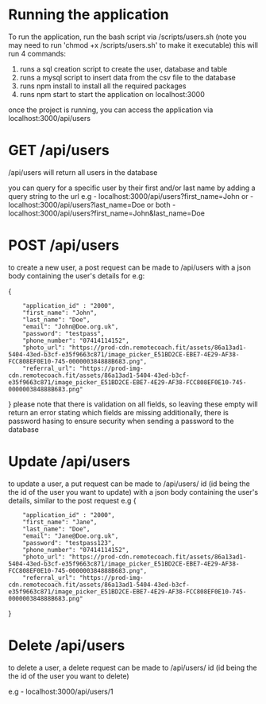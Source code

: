 # Running the application

To run the application, run the bash script via /scripts/users.sh (note you may need to run 'chmod +x /scripts/users.sh' to make it executable)
this will run 4 commands:

1. runs a sql creation script to create the user, database and table
2. runs a mysql script to insert data from the csv file to the database
3. runs npm install to install all the required packages
4. runs npm start to start the application on localhost:3000

once the project is running, you can access the application via localhost:3000/api/users

# GET /api/users

/api/users will return all users in the database

you can query for a specific user by their first and/or last name by adding a query string to the url
e.g - localhost:3000/api/users?first_name=John
or - localhost:3000/api/users?last_name=Doe
or both - localhost:3000/api/users?first_name=John&last_name=Doe

# POST /api/users

to create a new user, a post request can be made to /api/users with a json body containing the user's details
for e.g:

{

        "application_id" : "2000",
        "first_name": "John",
        "last_name": "Doe",
        "email": "John@Doe.org.uk",
        "password": "testpass",
        "phone_number": "07414114152",
        "photo_url": "https://prod-cdn.remotecoach.fit/assets/86a13ad1-5404-43ed-b3cf-e35f9663c871/image_picker_E51BD2CE-EBE7-4E29-AF38-FCC808EF0E10-745-000000384888B683.png",
        "referral_url": "https://prod-img-cdn.remotecoach.fit/assets/86a13ad1-5404-43ed-b3cf-e35f9663c871/image_picker_E51BD2CE-EBE7-4E29-AF38-FCC808EF0E10-745-000000384888B683.png"

}
please note that there is validation on all fields, so leaving these empty will return an error stating which fields are missing
additionally, there is password hasing to ensure security when sending a password to the database

# Update /api/users

to update a user, a put request can be made to /api/users/ id (id being the the id of the user you want to update) with a json body containing the user's details, similar to the post request
e.g
{

        "application_id" : "2000",
        "first_name": "Jane",
        "last_name": "Doe",
        "email": "Jane@Doe.org.uk",
        "password": "testpass123",
        "phone_number": "07414114152",
        "photo_url": "https://prod-cdn.remotecoach.fit/assets/86a13ad1-5404-43ed-b3cf-e35f9663c871/image_picker_E51BD2CE-EBE7-4E29-AF38-FCC808EF0E10-745-000000384888B683.png",
        "referral_url": "https://prod-img-cdn.remotecoach.fit/assets/86a13ad1-5404-43ed-b3cf-e35f9663c871/image_picker_E51BD2CE-EBE7-4E29-AF38-FCC808EF0E10-745-000000384888B683.png"

}

# Delete /api/users

to delete a user, a delete request can be made to /api/users/ id (id being the the id of the user you want to delete)

e.g - localhost:3000/api/users/1
